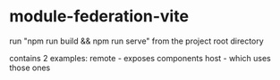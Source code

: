 # module-federation-vite

run "npm run build && npm run serve" from the project root directory

contains 2 examples: 
  remote - exposes components
  host - which uses those ones
